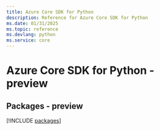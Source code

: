 ```yaml
---
title: Azure Core SDK for Python
description: Reference for Azure Core SDK for Python
ms.date: 01/31/2025
ms.topic: reference
ms.devlang: python
ms.service: core
---
```

# Azure Core SDK for Python - preview
## Packages - preview
[!INCLUDE [packages](core-index.md)]